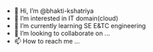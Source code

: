 - 👋 Hi, I’m @bhakti-kshatriya
- 👀 I’m interested in IT domain(cloud)
- 🌱 I’m currently learning SE E&TC engineering
- 💞️ I’m looking to collaborate on ...
- 📫 How to reach me ...

<!---
bhakti-kshatriya/bhakti-kshatriya is a ✨ special ✨ repository because its `README.md` (this file) appears on your GitHub profile.
You can click the Preview link to take a look at your changes.
--->
